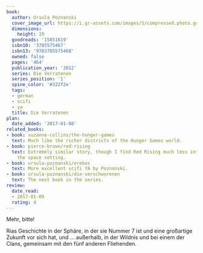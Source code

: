 ```yaml
---
book:
  author: Ursula Poznanski
  cover_image_url: https://i.gr-assets.com/images/S/compressed.photo.goodreads.com/books/1346059187l/15851619.jpg
  dimensions:
    height: 19
  goodreads: '15851619'
  isbn10: '3785575467'
  isbn13: '9783785575468'
  owned: false
  pages: '464'
  publication_year: '2012'
  series: Die Verratenen
  series_position: '1'
  spine_color: '#322f2e'
  tags:
  - german
  - scifi
  - ya
  title: Die Verratenen
plan:
  date_added: '2017-01-08'
related_books:
- book: suzanne-collins/the-hunger-games
  text: Much like the richer districts of the Hunger Games world.
- book: pierce-brown/red-rising
  text: Extremely similar story, though I find Red Rising much less intriguing despite
    the space setting.
- book: ursula-poznanski/erebos
  text: More excellent scifi YA by Poznanski.
- book: ursula-poznanski/die-verschworenen
  text: The next book in the series.
review:
  date_read:
  - 2017-01-09
  rating: 4
---
```


Mehr, bitte!

Rias Geschichte in der Sphäre, in der sie Nummer 7 ist und eine großartige Zukunft vor sich hat, und … außerhalb, in der
Wildnis und bei einem der Clans, gemeinsam mit den fünf anderen Fliehenden.
